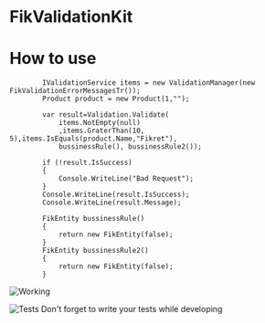 # FikValidationKit

# How to use

            IValidationService items = new ValidationManager(new FikValidationErrorMessagesTr());
            Product product = new Product(1,"");

            var result=Validation.Validate(
                items.NotEmpty(null)
                ,items.GraterThan(10, 5),items.IsEquals(product.Name,"Fikret"),
                bussinessRule(), bussinessRule2());

            if (!result.IsSuccess)
            {
                Console.WriteLine("Bad Request");
            }
            Console.WriteLine(result.IsSuccess);
            Console.WriteLine(result.Message);

            FikEntity bussinessRule()
            {
                return new FikEntity(false);
            }
            FikEntity bussinessRule2()
            {
                return new FikEntity(false);
            }



![Working](https://user-images.githubusercontent.com/61146337/162179825-861784b8-adb1-4c67-ae42-d7c20862fc4b.png)


![Tests](https://user-images.githubusercontent.com/61146337/162178650-d9cdaa89-e9da-450c-aaa8-3dc517621055.png)
Don't forget to write your tests while developing
